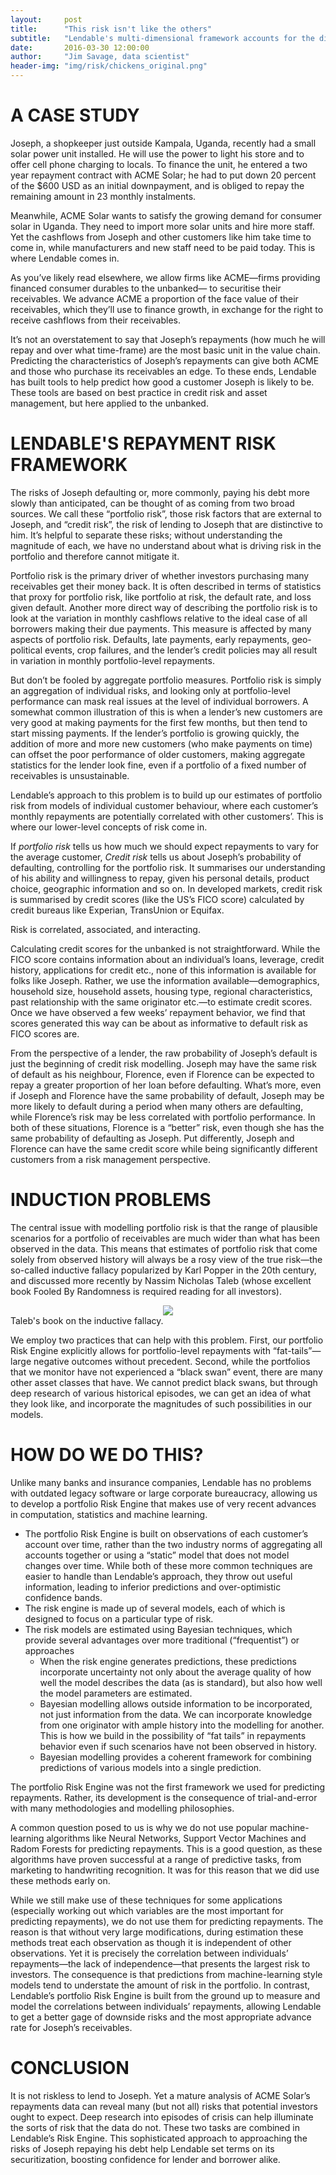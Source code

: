 ```yaml
---
layout:     post
title:      "This risk isn't like the others"
subtitle:   "Lendable's multi-dimensional framework accounts for the different kinds of risk, and how they affect portfolio volatility"
date:       2016-03-30 12:00:00
author:     "Jim Savage, data scientist"
header-img: "img/risk/chickens_original.png"
---
```


# **A CASE STUDY**

Joseph, a shopkeeper just outside Kampala, Uganda, recently had a small solar power unit installed. He will use the power to light his store and to offer cell phone charging to locals. To finance the unit, he entered a two year repayment contract with ACME Solar; he had to put down 20 percent of the $600 USD as an initial downpayment, and is obliged to repay the remaining amount in 23 monthly instalments.
 
Meanwhile, ACME Solar wants to satisfy the growing demand for consumer solar in Uganda. They need to import more solar units and hire more staff. Yet the cashflows from Joseph and other customers like him take time to come in, while manufacturers and new staff need to be paid today. This is where Lendable comes in.
 
As you’ve likely read elsewhere, we allow firms like ACME—firms providing financed consumer durables to the unbanked— to securitise their receivables. We advance ACME a proportion of the face value of their receivables, which they’ll use to finance growth, in exchange for the right to receive cashflows from their receivables.
 
It’s not an overstatement to say that Joseph’s repayments (how much he will repay and over what time-frame) are the most basic unit in the value chain. Predicting the characteristics of Joseph’s repayments can give both ACME and those who purchase its receivables an edge. To these ends, Lendable has built tools to help predict how good a customer Joseph is likely to be. These tools are based on best practice in credit risk and asset management, but here applied to the unbanked.

# **LENDABLE'S REPAYMENT RISK FRAMEWORK**

The risks of Joseph defaulting or, more commonly, paying his debt more slowly than anticipated, can be thought of as coming from two broad sources. We call these “portfolio risk”, those risk factors that are external to Joseph, and “credit risk”, the risk of lending to Joseph that are distinctive to him. It’s helpful to separate these risks; without understanding the magnitude of each, we have no understand about what is driving risk in the portfolio and therefore cannot mitigate it.
 
Portfolio risk is the primary driver of whether investors purchasing many receivables get their money back. It is often described in terms of statistics that proxy for portfolio risk, like portfolio at risk, the default rate, and loss given default. Another more direct way of describing the portfolio risk is to look at the variation in monthly cashflows relative to the ideal case of all borrowers making their due payments. This measure is affected by many aspects of portfolio risk. Defaults, late payments, early repayments, geo-political events, crop failures, and the lender’s credit policies may all result in variation in monthly portfolio-level repayments.
 
But don’t be fooled by aggregate portfolio measures. Portfolio risk is simply an aggregation of individual risks, and looking only at portfolio-level performance can mask real issues at the level of individual borrowers. A somewhat common illustration of this is when a lender’s new customers are very good at making payments for the first few months, but then tend to start missing payments. If the lender’s portfolio is growing quickly, the addition of more and more new customers (who make payments on time) can offset the poor performance of older customers, making aggregate statistics for the lender look fine, even if a portfolio of a fixed number of receivables is unsustainable.

 
Lendable’s approach to this problem is to build up our estimates of portfolio risk from models of individual customer behaviour, where each customer’s monthly repayments are potentially correlated with other customers’. This is where our lower-level concepts of risk come in.
 
If _portfolio risk_ tells us how much we should expect repayments to vary for the average customer, _Credit risk_ tells us about Joseph’s probability of defaulting, controlling for the portfolio risk. It summarises our understanding of his ability and willingness to repay, given his personal details, product choice, geographic information and so on. In developed markets, credit risk is summarised by credit scores (like the US’s FICO score) calculated by credit bureaus like Experian, TransUnion or Equifax.



<a href="#">
    <center><img src="{{ site.baseurl }}/img/risk/diagram.png" alt=""></center>
</a>
<span class="caption text-muted">Risk is correlated, associated, and interacting.</span>


Calculating credit scores for the unbanked is not straightforward. While the FICO score contains information about an individual’s loans, leverage, credit history, applications for credit etc., none of this information is available for folks like Joseph. Rather, we use the information available—demographics, household size, household assets, housing type, regional characteristics, past relationship with the same originator etc.—to estimate credit scores. Once we have observed a few weeks’ repayment behavior, we find that scores generated this way can be about as informative to default risk as FICO scores are.
 
From the perspective of a lender, the raw probability of Joseph’s default is just the beginning of credit risk modelling. Joseph may have the same risk of default as his neighbour, Florence, even if Florence can be expected to repay a greater proportion of her loan before defaulting. What’s more, even if Joseph and Florence have the same probability of default, Joseph may be more likely to default during a period when many others are defaulting, while Florence’s risk may be less correlated with portfolio performance. In both of these situations, Florence is a “better” risk, even though she has the same probability of defaulting as Joseph. Put differently, Joseph and Florence can have the same credit score while being significantly different customers from a risk management perspective.



# **INDUCTION PROBLEMS**

The central issue with modelling portfolio risk is that the range of plausible scenarios for a portfolio of receivables are much wider than what has been observed in the data. This means that estimates of portfolio risk that come solely from observed history will always be a rosy view of the true risk—the so-called inductive fallacy popularized by Karl Popper in the 20th century, and discussed more recently by Nassim Nicholas Taleb (whose excellent book Fooled By Randomness is required reading for all investors).

<a href="{{ site.baseurl }}/img/risk/random.jpg">
    <center><img src="{{ site.baseurl }}/img/risk/random.jpg"></center>
</a>
<span class="caption text-muted">Taleb's book on the inductive fallacy.</span>


We employ two practices that can help with this problem. First, our portfolio Risk Engine explicitly allows for portfolio-level repayments with “fat-tails”—large negative outcomes without precedent. Second, while the portfolios that we monitor have not experienced a “black swan” event, there are many other asset classes that have. We cannot predict black swans, but through deep research of various historical episodes, we can get an idea of what they look like, and incorporate the magnitudes of such possibilities in our models.


# **HOW DO WE DO THIS?**


Unlike many banks and insurance companies, Lendable has no problems with outdated legacy software or large corporate bureaucracy, allowing us to develop a portfolio Risk Engine that makes use of very recent advances in computation, statistics and machine learning.
 
- The portfolio Risk Engine is built on observations of each customer’s account over time, rather than the two industry norms of aggregating all accounts together or using a “static” model that does not model changes over time. While both of these more common techniques are easier to handle than Lendable’s approach, they throw out useful information, leading to inferior predictions and over-optimistic confidence bands.
- The risk engine is made up of several models, each of which is designed to focus on a particular type of risk.
- The risk models are estimated using Bayesian techniques, which provide several advantages over more traditional (“frequentist”) or approaches
    - When the risk engine generates predictions, these predictions incorporate uncertainty not only about the average quality of how well the model describes the data (as is standard), but also how well the model parameters are estimated.
    - Bayesian modelling allows outside information to be incorporated, not just information from the data. We can incorporate knowledge from one originator with ample history into the modelling for another. This is how we build in the possibility of “fat tails” in repayments behavior even if such scenarios have not been observed in history. 
    - Bayesian modelling provides a coherent framework for combining predictions of various models into a single prediction.


The portfolio Risk Engine was not the first framework we used for predicting repayments. Rather, its development is the consequence of trial-and-error with many methodologies and modelling philosophies.
 
A common question posed to us is why we do not use popular machine-learning algorithms like Neural Networks, Support Vector Machines and Radom Forests for predicting repayments. This is a good question, as these algorithms have proven successful at a range of predictive tasks, from marketing to handwriting recognition. It was for this reason that we did use these methods early on.
 
While we still make use of these techniques for some applications (especially working out which variables are the most important for predicting repayments), we do not use them for predicting repayments. The reason is that without very large modifications, during estimation these methods treat each observation as though it is independent of other observations. Yet it is precisely the correlation between individuals’ repayments—the lack of independence—that presents the largest risk to investors. The consequence is that predictions from machine-learning style models tend to understate the amount of risk in the portfolio. In contrast, Lendable’s portfolio Risk Engine is built from the ground up to measure and model the correlations between individuals’ repayments, allowing Lendable to get a better gage of downside risks and the most appropriate advance rate for Joseph’s receivables.

# **CONCLUSION**  

It is not riskless to lend to Joseph. Yet a mature analysis of ACME Solar’s repayments data can reveal many (but not all) risks that potential investors ought to expect. Deep research into episodes of crisis can help illuminate the sorts of risk that the data do not. These two tasks are combined in Lendable’s Risk Engine. This sophisticated approach to approaching the risks of Joseph repaying his debt help Lendable set terms on its securitization, boosting confidence for lender and borrower alike. 